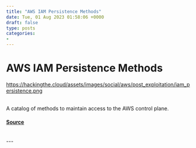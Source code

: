 ```yaml
---
title: "AWS IAM Persistence Methods"
date: Tue, 01 Aug 2023 01:58:06 +0000
draft: false
type: posts
categories: 
- 
---
```

# AWS IAM Persistence Methods
https://hackingthe.cloud/assets/images/social/aws/post_exploitation/iam_persistence.png
<br/>

<br/>
A catalog of methods to maintain access to the AWS control plane.

#### [Source](https://hackingthe.cloud/aws/post_exploitation/iam_persistence/)

<br/>
---
